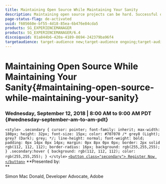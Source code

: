 ```yaml
---
title: Maintaining Open Source While Maintaining Your Sanity
description: Maintaining open source projects can be hard. Successful open source projects can take up a lot of your time and often you end up feeling guilty because you feel you are not spending enough time working on it. You are not alone! I’ve been an open source contributor for a very long time and a core maintainer of Apache Cordova for over 8 years. I’ve learned a number of things that can help you stay on top of your project without the guilty feelings.
page-status-flag: de-activated
uuid: f605660e-bf55-4d18-85ea-6b476e84cda5
products: SG_EXPERIENCEMANAGER
products: SG_EXPERIENCEMANAGER/6.4
discoiquuid: 01a844b6-420a-4189-8694-242379ba96f4
targetaudience: target-audience new;target-audience ongoing;target-audience upgrader
---
```


# Maintaining Open Source While Maintaining Your Sanity{#maintaining-open-source-while-maintaining-your-sanity}

### Wednesday, September 12, 2018 | 8:00 AM to 9:00 AM PDT {#wednesday-september-am-to-am-pdt}

`<style> .secondary { cursor: pointer; font-family: inherit; max-width: 180px; height: 32px; font-size: 15px; color: #707070 /* grey8 (Light); grey7 (Dark); grey; */; line-height: normal; font-weight: bold; padding: 0px 14px 0px 14px; margin: 0px 8px 0px 0px; border: 2px solid rgb(112, 112, 112); border-radius: 16px; background: rgb(255,255,255); } .secondary:hover { background: rgb(112, 112, 112); color: rgb(255,255,255); } </style>` [ `<button class="secondary"> Register Now </button>`](https://www.meetup.com/AEM-Technologist-Group/events/254234443/) **Presented by:   
**

Simon Mac Donald, Developer Advocate, Adobe

